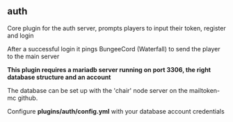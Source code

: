 ## auth

Core plugin for the auth server, prompts players to input their token, register and login

After a successful login it pings BungeeCord (Waterfall) to send the player to the main server

**This plugin requires a mariadb server running on port 3306, the right database structure and an account**

The database can be set up with the 'chair' node server on the mailtoken-mc github.

Configure **plugins/auth/config.yml** with your database account credentials